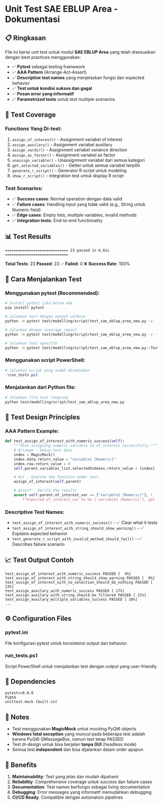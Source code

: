# Unit Test SAE EBLUP Area - Dokumentasi

## 📋 Ringkasan

File ini berisi unit test untuk modul **SAE EBLUP Area** yang telah disesuaikan dengan best practices menggunakan:

- ✅ **Pytest** sebagai testing framework
- ✅ **AAA Pattern** (Arrange-Act-Assert)
- ✅ **Descriptive test names** yang menjelaskan fungsi dan expected behavior
- ✅ **Test untuk kondisi sukses dan gagal**
- ✅ **Pesan error yang informatif**
- ✅ **Parametrized tests** untuk test multiple scenarios

## 🧪 Test Coverage

### Functions Yang Di-test:

1. `assign_of_interest()` - Assignment variabel of interest
2. `assign_auxilary()` - Assignment variabel auxiliary
3. `assign_vardir()` - Assignment variabel variance direction
4. `assign_as_factor()` - Assignment variabel as factor
5. `unassign_variable()` - Unassignment variabel dari semua kategori
6. `get_selected_variables()` - Getter untuk semua variabel terpilih
7. `generate_r_script()` - Generator R script untuk modeling
8. `show_r_script()` - Integration test untuk display R script

### Test Scenarios:

- ✅ **Success cases**: Normal operation dengan data valid
- ✅ **Failure cases**: Handling input yang tidak valid (e.g., String untuk Numeric field)
- ✅ **Edge cases**: Empty lists, multiple variables, invalid methods
- ✅ **Integration tests**: End-to-end functionality

## 📊 Test Results

```
============================= 23 passed in 6.61s =============================
```

**Total Tests**: 23
**Passed**: 23 ✅
**Failed**: 0 ❌
**Success Rate**: 100%

## 🚀 Cara Menjalankan Test

### Menggunakan pytest (Recommended):

```bash
# Install pytest jika belum ada
pip install pytest

# Jalankan test dengan output verbose
python -m pytest test/modelling/script/test_sae_eblup_area_new.py -v

# Jalankan dengan coverage report
python -m pytest test/modelling/script/test_sae_eblup_area_new.py -v --cov=service.modelling

# Jalankan test spesifik
python -m pytest test/modelling/script/test_sae_eblup_area_new.py::TestSaeEblupArea::test_assign_of_interest_with_numeric_success -v
```

### Menggunakan script PowerShell:

```powershell
# Jalankan script yang sudah disediakan
.\run_tests.ps1
```

### Menjalankan dari Python file:

```bash
# Jalankan file test langsung
python test/modelling/script/test_sae_eblup_area_new.py
```

## 🎯 Test Design Principles

### AAA Pattern Example:

```python
def test_assign_of_interest_with_numeric_success(self):
    """Test assigning numeric variable to of_interest successfully."""
    # Arrange - Setup test data
    index = MagicMock()
    index.data.return_value = "variable1 [Numeric]"
    index.row.return_value = 0
    self.parent.variables_list.selectedIndexes.return_value = [index]

    # Act - Execute the function under test
    assign_of_interest(self.parent)

    # Assert - Verify the results
    assert self.parent.of_interest_var == ["variable1 [Numeric]"], \
        f"Expected of_interest_var to be ['variable1 [Numeric]'], got {self.parent.of_interest_var}"
```

### Descriptive Test Names:

- `test_assign_of_interest_with_numeric_success()` - ✅ Clear what it tests
- `test_assign_of_interest_with_string_should_show_warning()` - ✅ Explains expected behavior
- `test_generate_r_script_with_invalid_method_should_fail()` - ✅ Describes failure scenario

## 📈 Test Output Contoh

```
test_assign_of_interest_with_numeric_success PASSED [  4%]
test_assign_of_interest_with_string_should_show_warning PASSED [  8%]
test_assign_of_interest_with_no_selection_should_do_nothing PASSED [ 13%]
test_assign_auxilary_with_numeric_success PASSED [ 17%]
test_assign_auxilary_with_string_should_be_filtered PASSED [ 21%]
test_assign_auxilary_multiple_variables_success PASSED [ 26%]
...
```

## ⚙️ Configuration Files

### pytest.ini

File konfigurasi pytest untuk konsistensi output dan behavior.

### run_tests.ps1

Script PowerShell untuk menjalankan test dengan output yang user-friendly.

## 🔧 Dependencies

```txt
pytest>=8.0.0
PyQt6
unittest.mock (built-in)
```

## 📝 Notes

- Test menggunakan **MagicMock** untuk mocking PyQt6 objects
- **Windows fatal exception** yang muncul pada beberapa test adalah karena PyQt6 QMessageBox, namun test tetap PASSED
- Test di-design untuk bisa berjalan **tanpa GUI** (headless mode)
- Semua test **independent** dan bisa dijalankan dalam order apapun

## 🎉 Benefits

1. **Maintainability**: Test yang jelas dan mudah dipahami
2. **Reliability**: Comprehensive coverage untuk success dan failure cases
3. **Documentation**: Test names berfungsi sebagai living documentation
4. **Debugging**: Error messages yang informatif memudahkan debugging
5. **CI/CD Ready**: Compatible dengan automation pipelines
